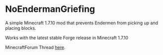 # NoEndermanGriefing
A simple Minecraft 1.7.10 mod that prevents Endermen from picking up and placing blocks.

Works with the latest stable Forge release in Minecraft 1.7.10

MinecraftForum Thread [here](http://www.minecraftforum.net/forums/mapping-and-modding/minecraft-mods/2512276-no-enderman-griefing).
